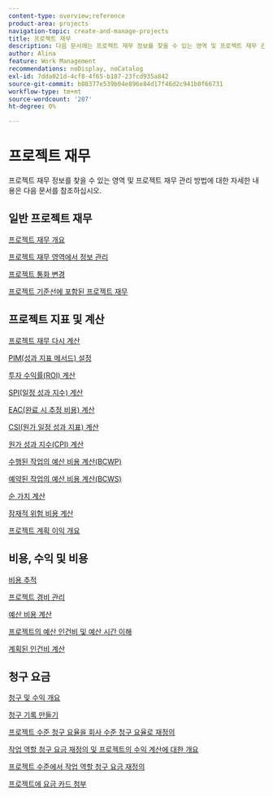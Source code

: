 ```yaml
---
content-type: overview;reference
product-area: projects
navigation-topic: create-and-manage-projects
title: 프로젝트 재무
description: 다음 문서에는 프로젝트 재무 정보를 찾을 수 있는 영역 및 프로젝트 재무 관리 방법에 대한 정보가 포함되어 있습니다.
author: Alina
feature: Work Management
recommendations: noDisplay, noCatalog
exl-id: 7dda021d-4cf8-4f65-b187-23fcd935a842
source-git-commit: b08377e539b04e896e84d17f46d2c941b0f66731
workflow-type: tm+mt
source-wordcount: '207'
ht-degree: 0%

---
```


# 프로젝트 재무

프로젝트 재무 정보를 찾을 수 있는 영역 및 프로젝트 재무 관리 방법에 대한 자세한 내용은 다음 문서를 참조하십시오.

## 일반 프로젝트 재무

[프로젝트 재무 개요](../../../manage-work/projects/project-finances/project-finances-overview-1.md)

[프로젝트 재무 영역에서 정보 관리](../../../manage-work/projects/project-finances/manage-project-finance-area.md)

[프로젝트 통화 변경](../../../manage-work/projects/project-finances/change-project-currency.md)

[프로젝트 기준선에 포함된 프로젝트 재무](../../../manage-work/projects/project-finances/project-finances-included-in-project-baselines.md)

## 프로젝트 지표 및 계산

[프로젝트 재무 다시 계산](../../../manage-work/projects/project-finances/recalculate-project-finances.md)

[PIM(성과 지표 메서드) 설정](../../../manage-work/projects/project-finances/set-pim.md)

[투자 수익률(ROI) 계산](../../../manage-work/projects/project-finances/calculate-roi.md)

[SPI(일정 성과 지수) 계산](../../../manage-work/projects/project-finances/calculate-spi.md)

[EAC(완료 시 추정 비용) 계산](../../../manage-work/projects/project-finances/calculate-eac.md)

[CSI(원가 일정 성과 지표) 계산](../../../manage-work/projects/project-finances/calculate-csi.md)

[원가 성과 지수(CPI) 계산](../../../manage-work/projects/project-finances/calculate-cpi.md)

[수행된 작업의 예산 비용 계산(BCWP)](../../../manage-work/projects/project-finances/calculate-bcwp.md)

[예약된 작업의 예산 비용 계산(BCWS)](../../../manage-work/projects/project-finances/calculate-bcws.md)

[순 가치 계산](../../../manage-work/projects/project-finances/calculate-net-value.md)

[잠재적 위험 비용 계산](../../../manage-work/projects/project-finances/potential-risk-cost.md)

[프로젝트 계획 이익 개요](../../../manage-work/projects/project-finances/project-planned-benefit.md)

## 비용, 수익 및 비용

[비용 추적](../../../manage-work/projects/project-finances/track-costs.md)

[프로젝트 경비 관리](../../../manage-work/projects/project-finances/manage-project-expenses.md)

[예산 비용 계산](../../../manage-work/projects/project-finances/budgeted-cost.md)

[프로젝트의 예산 인건비 및 예산 시간 이해](../../../manage-work/projects/project-finances/budgeted-labor-cost.md)

[계획된 인건비 계산](../../../manage-work/projects/project-finances/planned-labor-cost.md)

<!--
<p data-mc-conditions="QuicksilverOrClassic.Quicksilver,QuicksilverOrClassic.Draft mode"><a href="../../../manage-work/projects/project-finances/export-billing-record-details.md" class="MCXref xref" xrefformat="{para}">Export billing record details as a PDF file</a> </p>
-->

<!--
<p data-mc-conditions="QuicksilverOrClassic.Draft mode"><a href="../../../manage-work/projects/project-finances/how-workfront-calculates-finances.md" class="MCXref xref" xrefformat="{para}">How Adobe Workfront calculates finances </a> </p>
-->

## 청구 요금

[청구 및 수익 개요](../../../manage-work/projects/project-finances/billing-and-revenue-overview.md)

[청구 기록 만들기](../../../manage-work/projects/project-finances/create-billing-records.md)

[프로젝트 수준 청구 요율을 회사 수준 청구 요율로 재정의](../../../manage-work/projects/project-finances/override-project-level-with-company-level-billing-rates.md)

[작업 역할 청구 요금 재정의 및 프로젝트의 수익 계산에 대한 개요](../../../manage-work/projects/project-finances/override-role-billing-rates-and-calculate-project-revenue.md)

[프로젝트 수준에서 작업 역할 청구 요금 재정의](../../../manage-work/projects/project-finances/override-job-role-billing-rates-at-the-project-level.md)

[프로젝트에 요금 카드 첨부](/help/quicksilver/manage-work/projects/project-finances/attach-rate-card-to-project.md)
